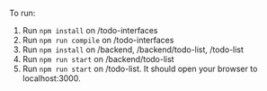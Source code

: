 To run:

1. Run `npm install` on /todo-interfaces
2. Run `npm run compile` on /todo-interfaces
3. Run `npm install` on /backend, /backend/todo-list,  /todo-list
4. Run `npm run start` on /backend/todo-list
5. Run `npm run start` on /todo-list. It should open your browser to localhost:3000.